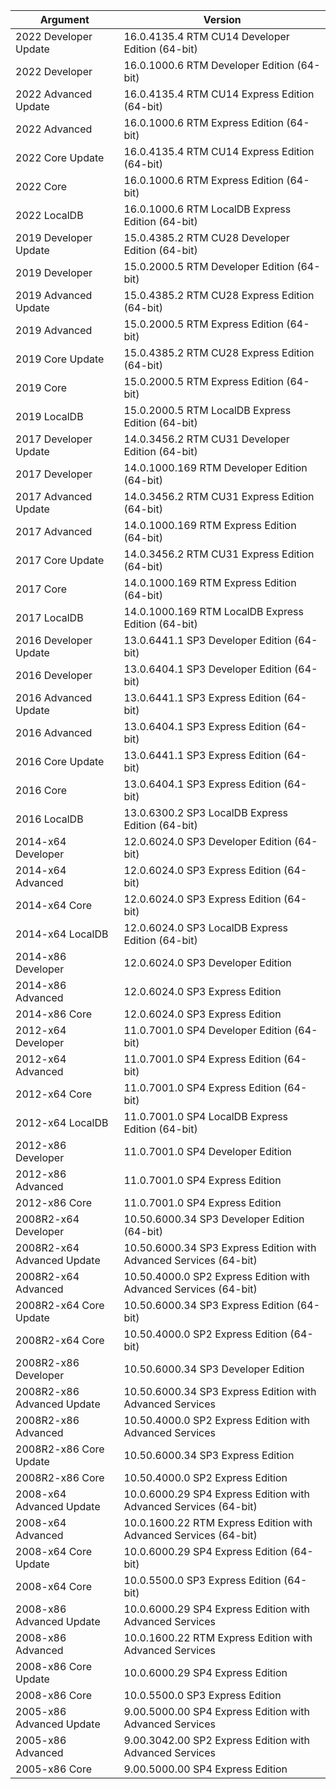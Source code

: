 | Argument                          |  Version                                                                      |
| --------------------------------- |  ---------------------------------------------------------------------------- |
| 2022 Developer Update             |  16.0.4135.4 RTM CU14 Developer Edition (64-bit)                              |
| 2022 Developer                    |  16.0.1000.6 RTM Developer Edition (64-bit)                                   |
| 2022 Advanced Update              |  16.0.4135.4 RTM CU14 Express Edition (64-bit)                                |
| 2022 Advanced                     |  16.0.1000.6 RTM Express Edition (64-bit)                                     |
| 2022 Core Update                  |  16.0.4135.4 RTM CU14 Express Edition (64-bit)                                |
| 2022 Core                         |  16.0.1000.6 RTM Express Edition (64-bit)                                     |
| 2022 LocalDB                      |  16.0.1000.6 RTM LocalDB Express Edition (64-bit)                             |
| 2019 Developer Update             |  15.0.4385.2 RTM CU28 Developer Edition (64-bit)                              |
| 2019 Developer                    |  15.0.2000.5 RTM Developer Edition (64-bit)                                   |
| 2019 Advanced Update              |  15.0.4385.2 RTM CU28 Express Edition (64-bit)                                |
| 2019 Advanced                     |  15.0.2000.5 RTM Express Edition (64-bit)                                     |
| 2019 Core Update                  |  15.0.4385.2 RTM CU28 Express Edition (64-bit)                                |
| 2019 Core                         |  15.0.2000.5 RTM Express Edition (64-bit)                                     |
| 2019 LocalDB                      |  15.0.2000.5 RTM LocalDB Express Edition (64-bit)                             |
| 2017 Developer Update             |  14.0.3456.2 RTM CU31 Developer Edition (64-bit)                              |
| 2017 Developer                    |  14.0.1000.169 RTM Developer Edition (64-bit)                                 |
| 2017 Advanced Update              |  14.0.3456.2 RTM CU31 Express Edition (64-bit)                                |
| 2017 Advanced                     |  14.0.1000.169 RTM Express Edition (64-bit)                                   |
| 2017 Core Update                  |  14.0.3456.2 RTM CU31 Express Edition (64-bit)                                |
| 2017 Core                         |  14.0.1000.169 RTM Express Edition (64-bit)                                   |
| 2017 LocalDB                      |  14.0.1000.169 RTM LocalDB Express Edition (64-bit)                           |
| 2016 Developer Update             |  13.0.6441.1 SP3 Developer Edition (64-bit)                                   |
| 2016 Developer                    |  13.0.6404.1 SP3 Developer Edition (64-bit)                                   |
| 2016 Advanced Update              |  13.0.6441.1 SP3 Express Edition (64-bit)                                     |
| 2016 Advanced                     |  13.0.6404.1 SP3 Express Edition (64-bit)                                     |
| 2016 Core Update                  |  13.0.6441.1 SP3 Express Edition (64-bit)                                     |
| 2016 Core                         |  13.0.6404.1 SP3 Express Edition (64-bit)                                     |
| 2016 LocalDB                      |  13.0.6300.2 SP3 LocalDB Express Edition (64-bit)                             |
| 2014-x64 Developer                |  12.0.6024.0 SP3 Developer Edition (64-bit)                                   |
| 2014-x64 Advanced                 |  12.0.6024.0 SP3 Express Edition (64-bit)                                     |
| 2014-x64 Core                     |  12.0.6024.0 SP3 Express Edition (64-bit)                                     |
| 2014-x64 LocalDB                  |  12.0.6024.0 SP3 LocalDB Express Edition (64-bit)                             |
| 2014-x86 Developer                |  12.0.6024.0 SP3 Developer Edition                                            |
| 2014-x86 Advanced                 |  12.0.6024.0 SP3 Express Edition                                              |
| 2014-x86 Core                     |  12.0.6024.0 SP3 Express Edition                                              |
| 2012-x64 Developer                |  11.0.7001.0 SP4 Developer Edition (64-bit)                                   |
| 2012-x64 Advanced                 |  11.0.7001.0 SP4 Express Edition (64-bit)                                     |
| 2012-x64 Core                     |  11.0.7001.0 SP4 Express Edition (64-bit)                                     |
| 2012-x64 LocalDB                  |  11.0.7001.0 SP4 LocalDB Express Edition (64-bit)                             |
| 2012-x86 Developer                |  11.0.7001.0 SP4 Developer Edition                                            |
| 2012-x86 Advanced                 |  11.0.7001.0 SP4 Express Edition                                              |
| 2012-x86 Core                     |  11.0.7001.0 SP4 Express Edition                                              |
| 2008R2-x64 Developer              |  10.50.6000.34 SP3 Developer Edition (64-bit)                                 |
| 2008R2-x64 Advanced Update        |  10.50.6000.34 SP3 Express Edition with Advanced Services (64-bit)            |
| 2008R2-x64 Advanced               |  10.50.4000.0 SP2 Express Edition with Advanced Services (64-bit)             |
| 2008R2-x64 Core Update            |  10.50.6000.34 SP3 Express Edition (64-bit)                                   |
| 2008R2-x64 Core                   |  10.50.4000.0 SP2 Express Edition (64-bit)                                    |
| 2008R2-x86 Developer              |  10.50.6000.34 SP3 Developer Edition                                          |
| 2008R2-x86 Advanced Update        |  10.50.6000.34 SP3 Express Edition with Advanced Services                     |
| 2008R2-x86 Advanced               |  10.50.4000.0 SP2 Express Edition with Advanced Services                      |
| 2008R2-x86 Core Update            |  10.50.6000.34 SP3 Express Edition                                            |
| 2008R2-x86 Core                   |  10.50.4000.0 SP2 Express Edition                                             |
| 2008-x64 Advanced Update          |  10.0.6000.29 SP4 Express Edition with Advanced Services (64-bit)             |
| 2008-x64 Advanced                 |  10.0.1600.22 RTM Express Edition with Advanced Services (64-bit)             |
| 2008-x64 Core Update              |  10.0.6000.29 SP4 Express Edition (64-bit)                                    |
| 2008-x64 Core                     |  10.0.5500.0 SP3 Express Edition (64-bit)                                     |
| 2008-x86 Advanced Update          |  10.0.6000.29 SP4 Express Edition with Advanced Services                      |
| 2008-x86 Advanced                 |  10.0.1600.22 RTM Express Edition with Advanced Services                      |
| 2008-x86 Core Update              |  10.0.6000.29 SP4 Express Edition                                             |
| 2008-x86 Core                     |  10.0.5500.0 SP3 Express Edition                                              |
| 2005-x86 Advanced Update          |  9.00.5000.00 SP4 Express Edition with Advanced Services                      |
| 2005-x86 Advanced                 |  9.00.3042.00 SP2 Express Edition with Advanced Services                      |
| 2005-x86 Core                     |  9.00.5000.00 SP4 Express Edition                                             |
